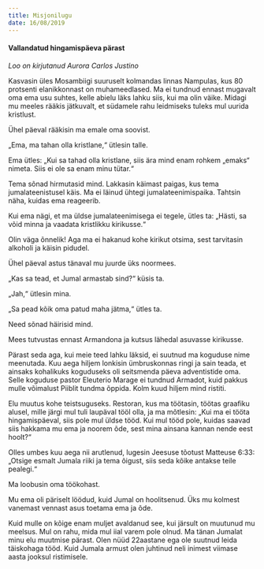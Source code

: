 ```yaml
---
title: Misjonilugu
date: 16/08/2019
---
```


#### Vallandatud hingamispäeva pärast

_Loo on kirjutanud Aurora Carlos Justino_

Kasvasin üles Mosambiigi suuruselt kolmandas linnas Nampulas, kus 80 protsenti elanikkonnast on muhameedlased. Ma ei tundnud ennast mugavalt oma ema usu suhtes, kelle abielu läks lahku siis, kui ma olin väike. Midagi mu meeles rääkis jätkuvalt, et südamele rahu leidmiseks tuleks mul uurida kristlust.

Ühel päeval rääkisin ma emale oma soovist.

„Ema, ma tahan olla kristlane,“ ütlesin talle.

Ema ütles: „Kui sa tahad olla kristlane, siis ära mind enam rohkem „emaks“ nimeta. Siis ei ole sa enam minu tütar.“

Tema sõnad hirmutasid mind. Lakkasin käimast paigas, kus tema jumalateenistusel käis. Ma ei läinud ühtegi jumalateenimispaika. Tahtsin näha, kuidas ema reageerib.

Kui ema nägi, et ma üldse jumalateenimisega ei tegele, ütles ta: „Hästi, sa võid minna ja vaadata kristlikku kirikusse.“

Olin väga õnnelik! Aga ma ei hakanud kohe kirikut otsima, sest tarvitasin alkoholi ja käisin pidudel.

Ühel päeval astus tänaval mu juurde üks noormees.

„Kas sa tead, et Jumal armastab sind?“ küsis ta.

„Jah,“ ütlesin mina.

„Sa pead kõik oma patud maha jätma,“ ütles ta.

Need sõnad häirisid mind.

Mees tutvustas ennast Armandona ja kutsus lähedal asuvasse kirikusse.

Pärast seda aga, kui meie teed lahku läksid, ei suutnud ma koguduse nime meenutada. Kuu aega hiljem lonkisin ümbruskonnas ringi ja sain teada, et ainsaks kohalikuks koguduseks oli seitsmenda päeva adventistide oma. Selle koguduse pastor Eleuterio Marage ei tundnud Armadot, kuid pakkus mulle võimalust Piiblit tundma õppida. Kolm kuud hiljem mind ristiti.

Elu muutus kohe teistsuguseks. Restoran, kus ma töötasin, töötas graafiku alusel, mille järgi mul tuli laupäval tööl olla, ja ma mõtlesin: „Kui ma ei tööta hingamispäeval, siis pole mul üldse tööd. Kui mul tööd pole, kuidas saavad siis hakkama mu ema ja noorem õde, sest mina ainsana kannan nende eest hoolt?“

Olles umbes kuu aega nii arutlenud, lugesin Jeesuse tõotust Matteuse 6:33: „Otsige esmalt Jumala riiki ja tema õigust, siis seda kõike antakse teile pealegi.“

Ma loobusin oma töökohast.

Mu ema oli päriselt löödud, kuid Jumal on hoolitsenud. Üks mu kolmest vanemast vennast asus toetama ema ja õde.

Kuid mulle on kõige enam muljet avaldanud see, kui järsult on muutunud mu meelsus. Mul on rahu, mida mul iial varem pole olnud. Ma tänan Jumalat minu elu muutmise pärast. Olen nüüd 22aastane ega ole suutnud leida täiskohaga tööd. Kuid Jumala armust olen juhtinud neli inimest viimase aasta jooksul ristimisele.